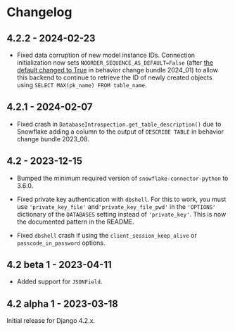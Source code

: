 # Changelog

## 4.2.2 - 2024-02-23

* Fixed data corruption of new model instance IDs. Connection initialization
  now sets `NOORDER_SEQUENCE_AS_DEFAULT=False` (after [the default
  changed to True](https://docs.snowflake.com/en/release-notes/bcr-bundles/2024_01/bcr-1483)
  in behavior change bundle 2024_01) to allow this backend to continue to
  retrieve the ID of newly created objects using
  `SELECT MAX(pk_name) FROM table_name`.

## 4.2.1 - 2024-02-07

* Fixed crash in `DatabaseIntrospection.get_table_description()` due to
  Snowflake adding a column to the output of `DESCRIBE TABLE` in behavior
  change bundle 2023_08.

## 4.2 - 2023-12-15

* Bumped the minimum required version of `snowflake-connector-python` to 3.6.0.

* Fixed private key authentication with `dbshell`. For this to work, you must
  use `'private_key_file'` and`'private_key_file_pwd'` in the `'OPTIONS'`
  dictionary of the `DATABASES` setting instead of `'private_key'`. This is
  now the documented pattern in the README.

* Fixed `dbshell` crash if using the `client_session_keep_alive` or
  `passcode_in_password` options.

## 4.2 beta 1 - 2023-04-11

* Added support for `JSONField`.

## 4.2 alpha 1 - 2023-03-18

Initial release for Django 4.2.x.
